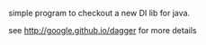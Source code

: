 simple program to checkout a new DI lib for java.

see http://google.github.io/dagger for more details
